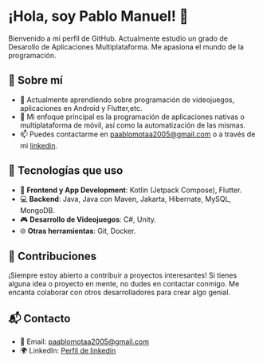 # ¡Hola, soy Pablo Manuel! 👋

Bienvenido a mi perfil de GitHub. Actualmente estudio un grado de Desarollo de Aplicaciones Multiplataforma. Me apasiona el mundo de la programación.

## 🚀 Sobre mí

- 🌱 Actualmente aprendiendo sobre programación de videojuegos, aplicaciones en Android y Flutter,etc.
- 🧠 Mi enfoque principal es la programación de aplicaciones nativas o multiplataforma de móvil, así como la automatización de las mismas.
- 📫 Puedes contactarme en paablomotaa2005@gmail.com o a través de mi [linkedin](https://www.linkedin.com/in/pablo-mota-malaga/).

## 🔧 Tecnologías que uso

- 📱 **Frontend y App Development**: Kotlin (Jetpack Compose), Flutter.
- 💻 **Backend**: Java, Java con Maven, Jakarta, Hibernate, MySQL, MongoDB.
- 🎮 **Desarrollo de Videojuegos**: C#, Unity.
- 🌐 **Otras herramientas**: Git, Docker.

## 🌟 Contribuciones

¡Siempre estoy abierto a contribuir a proyectos interesantes! Si tienes alguna idea o proyecto en mente, no dudes en contactar conmigo. Me encanta colaborar con otros desarrolladores para crear algo genial.

## 📬 Contacto

- 📧 Email: paablomotaa2005@gmail.com
- 🌍 LinkedIn: [Perfil de linkedin](https://www.linkedin.com/in/pablo-mota-malaga/)

